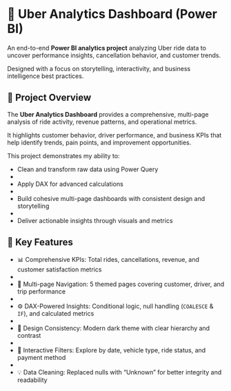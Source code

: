 # 🚗 Uber Analytics Dashboard (Power BI)

An end-to-end **Power BI analytics project** analyzing Uber ride data to uncover performance insights, cancellation behavior, and customer trends.  

Designed with a focus on storytelling, interactivity, and business intelligence best practices.


## 🧠 Project Overview

The **Uber Analytics Dashboard** provides a comprehensive, multi-page analysis of ride activity, revenue patterns, and operational metrics.  

It highlights customer behavior, driver performance, and business KPIs that help identify trends, pain points, and improvement opportunities.


This project demonstrates my ability to:

- Clean and transform raw data using Power Query
- 
- Apply DAX for advanced calculations
- 
- Build cohesive multi-page dashboards with consistent design and storytelling
- 
- Deliver actionable insights through visuals and metrics

## 🧩 Key Features

- 📊 Comprehensive KPIs: Total rides, cancellations, revenue, and customer satisfaction metrics
- 
- 🧭 Multi-page Navigation: 5 themed pages covering customer, driver, and trip performance
- 
- ⚙️ DAX-Powered Insights: Conditional logic, null handling (`COALESCE` & `IF`), and calculated metrics
- 
- 🎨 Design Consistency: Modern dark theme with clear hierarchy and contrast
- 
- 🧮 Interactive Filters: Explore by date, vehicle type, ride status, and payment method
- 
- 💡 Data Cleaning: Replaced nulls with “Unknown” for better integrity and readability  



